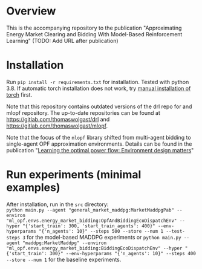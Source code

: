 
# Overview
This is the accompanying repository to the publication "Approximating Energy 
Market Clearing and Bidding With Model-Based Reinforcement Learning" (TODO: Add URL after publication)

# Installation
Run `pip install -r requirements.txt` for installation. Tested with python 3.8. 
If automatic torch installation does not work, try [manual installation of torch](https://pytorch.org/get-started/locally/) first.  

Note that this repository contains outdated versions of the drl repo for and mlopf repository. 
The up-to-date repositories can be found at https://gitlab.com/thomaswolgast/drl and https://gitlab.com/thomaswolgast/mlopf. 

Note that the focus of the `mlopf` library shifted from multi-agent bidding to single-agent OPF approximation environments. 
Details can be found in the publication "[Learning the optimal power flow: Environment design matters](https://www.sciencedirect.com/science/article/pii/S2666546824000764)"

# Run experiments (minimal examples)
After installation, run in the `src` directory:  
`python main.py --agent "general_market_maddpg:MarketMaddpgPab" --environ "ml_opf.envs.energy_market_bidding:OpfAndBiddingEcoDispatchEnv" --hyper "{'start_train': 300, 'start_train_agents': 400}" --env-hyperparams "{'n_agents': 10}" --steps 500 --store --num 1 --test-steps 3`
for the model-based MADDPG experiments or
`python main.py --agent "maddpg:MarketMaddpg" --environ "ml_opf.envs.energy_market_bidding:BiddingEcoDispatchEnv" --hyper "{'start_train': 300}" --env-hyperparams "{'n_agents': 10}" --steps 400 --store --num 1`
for the baseline experiments. 